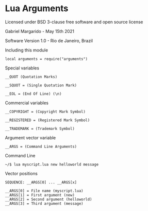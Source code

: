 # Lua Arguments
Licensed under BSD 3-clause free software and open source license


Gabriel Margarido - May 15th 2021

Software Version 1.0 - Rio de Janeiro, Brazil



Including this module
	
	local arguments = require("arguments")

Special variables

	__QUOT (Quotation Marks)

	__SQUOT = (Single Quotation Mark)

	__EOL = (End Of Line) (\n)

Commercial variables

	__COPYRIGHT = (Copyright Mark Symbol)
	
	__REGISTERED = (Registered Mark Symbol)
	
	__TRADEMARK = (Trademark Symbol)

Argument vector variable
	
	__ARGS = (Command Line Arguments)

Command Line

	~/$ lua myscript.lua new helloworld message

Vector positions
	
	SEQUENCE: __ARGS[0] ... __ARGS[x]

	__ARGS[0] = File name (myscript.lua)
	__ARGS[1] = First argument (new)
	__ARGS[2] = Second argument (helloworld)
	__ARGS[3] = Third argument (message)
